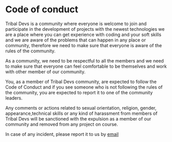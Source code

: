 # Code of conduct

Tribal Devs is a community where everyone is welcome to join and participate in the development of projects with the newest technologies we are a place where you can get experience with coding and your soft skills and we are aware of the problems that can happen in any place or community, therefore we need to make sure that everyone is aware of the rules of the community.

As a community, we need to be respectful to all the members and we need to make sure that everyone can feel comfortable to be themselves and work with other member of our community.

You, as a member of Tribal Devs community, are expected to follow the Code of Conduct and if you see someone who is not following the rules of the community, you are expected to report it to one of the community leaders.

Any comments or actions related to sexual orientation, religion, gender, appearance,technical skills or any kind of harassment from members of Tribal Devs will be sanctioned with the expulsion as a member of our community and removed from any project on course.

In case of any incident, please report it to us by <a href="mailto:jordi8101@gmail.com">email</a>
